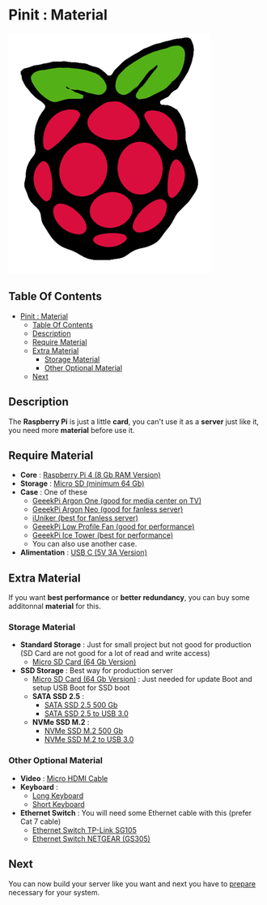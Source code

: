 # Pinit : Material

![Icon](../icon.png)

## Table Of Contents

- [Pinit : Material](#pinit--material)
  - [Table Of Contents](#table-of-contents)
  - [Description](#description)
  - [Require Material](#require-material)
  - [Extra Material](#extra-material)
    - [Storage Material](#storage-material)
    - [Other Optional Material](#other-optional-material)
  - [Next](#next)

## Description

The **Raspberry Pi** is just a little **card**, you can't use it as a **server** just like it, you need more **material** before use it.

## Require Material

- **Core** : [Raspberry Pi 4 (8 Gb RAM Version)](https://www.amazon.fr/dp/B0899VXM8F/ref=cm_sw_em_r_mt_dp_97E7KBTD3JVYYDHHS4K9?_encoding=UTF8&psc=1)
- **Storage** : [Micro SD (minimum 64 Gb)](https://www.amazon.fr/microSDXC-SanDisk-Adaptateur-Performances-Applicatives/dp/B07FCMBLV6/ref=sr_1_6?keywords=micro+sd+64+go&qid=1666540290&qu=eyJxc2MiOiI0LjcwIiwicXNhIjoiNC40NCIsInFzcCI6IjQuMzIifQ%3D%3D&sprefix=micro+sd+64%2Caps%2C206&sr=8-6)
- **Case** : One of these
  - [GeeekPi Argon One (good for media center on TV)](https://www.amazon.fr/dp/B086JXR75B/ref=cm_sw_em_r_mt_dp_N5KTDRAWPXMS0JZ7XFSA)
  - [GeeekPi Argon Neo (good for fanless server)](https://www.amazon.fr/GeeekPi-Refroidissement-Dissipateurs-thermiques-Dissipation/dp/B0861LS3Z1/ref=sr_1_23?__mk_fr_FR=%C3%85M%C3%85%C5%BD%C3%95%C3%91&crid=1UHZETUZL6V4L&keywords=boitier+raspberry+pi+4+fanless&qid=1666540343&qu=eyJxc2MiOiIxLjUzIiwicXNhIjoiMC44MSIsInFzcCI6IjEuMDAifQ%3D%3D&sprefix=boitier+raspberry+pi+4+fanless%2Caps%2C102&sr=8-23)
  - [iUniker (best for fanless server)](https://www.amazon.fr/Bo%C3%AEtier-Raspberry-daluminium-Alimentation-Refroidissement/dp/B096RLQRV2/ref=sr_1_5?__mk_fr_FR=%C3%85M%C3%85%C5%BD%C3%95%C3%91&crid=1UHZETUZL6V4L&keywords=boitier+raspberry+pi+4+fanless&qid=1666540343&qu=eyJxc2MiOiIxLjUzIiwicXNhIjoiMC44MSIsInFzcCI6IjEuMDAifQ%3D%3D&sprefix=boitier+raspberry+pi+4+fanless%2Caps%2C102&sr=8-5)
  - [GeeekPi Low Profile Fan (good for performance)](https://www.amazon.fr/GeeekPi-M%C3%A9tallique-Ventilateur-Horizontal-Refroidisseur/dp/B086JY553B/ref=sr_1_8?__mk_fr_FR=%C3%85M%C3%85%C5%BD%C3%95%C3%91&crid=39ZC8ZVSN9PF7&keywords=boitier+raspberry+pi+4+high+tower&qid=1666540482&qu=eyJxc2MiOiIxLjgzIiwicXNhIjoiMC4wMCIsInFzcCI6IjAuMDAifQ%3D%3D&sprefix=boitier+raspberry+pi+4+high+tower%2Caps%2C59&sr=8-8)
  - [GeeekPi Ice Tower (best for performance)](https://www.amazon.fr/GeeekPi-Raspberry-dissipateur-Ventilateur-processeur/dp/B07ZCX5KG6/ref=sr_1_6?__mk_fr_FR=%C3%85M%C3%85%C5%BD%C3%95%C3%91&crid=39ZC8ZVSN9PF7&keywords=boitier+raspberry+pi+4+high+tower&qid=1666540482&qu=eyJxc2MiOiIxLjgzIiwicXNhIjoiMC4wMCIsInFzcCI6IjAuMDAifQ%3D%3D&sprefix=boitier+raspberry+pi+4+high+tower%2Caps%2C59&sr=8-6)
  - You can also use another case.
- **Alimentation** : [USB C (5V 3A Version)](https://www.amazon.fr/dp/B07VMXHJ4Q/ref=cm_sw_em_r_mt_dp_8Z0R0MVA7BN87BCJWHXC)

## Extra Material

If you want **best performance** or **better redundancy**, you can buy some additonnal **material** for this.

### Storage Material

- **Standard Storage** : Just for small project but not good for production (SD Card are not good for a lot of read and write access)
  - [Micro SD Card (64 Gb Version)](https://www.amazon.fr/dp/B07FCMBLV6/ref=cm_sw_em_r_mt_dp_EFP68B6EKAHVQ77ZZS62)
- **SSD Storage** : Best way for production server
  - [Micro SD Card (64 Gb Version)](https://www.amazon.fr/dp/B07FCMBLV6/ref=cm_sw_em_r_mt_dp_EFP68B6EKAHVQ77ZZS62) : Just needed for update Boot and setup USB Boot for SSD boot
  - **SATA SSD 2.5** :
    - [SATA SSD 2.5 500 Gb](https://www.amazon.fr/dp/B0786QNS9B/ref=cm_sw_em_r_mt_dp_6NE39R63MC1SBK9AHGGK?_encoding=UTF8&psc=1)
    - [SATA SSD 2.5 to USB 3.0](https://www.amazon.fr/dp/B07Y825SB8/ref=cm_sw_em_r_mt_dp_GV1YN8S6A26CH48N15Z8)
  - **NVMe SSD M.2** :
    - [NVMe SSD M.2 500 Gb](https://www.amazon.fr/dp/B08THW4S3T/ref=cm_sw_em_r_mt_dp_NVAVDGB1CTBJX2SHMVKD)
    - [NVMe SSD M.2 to USB 3.0](https://www.amazon.fr/dp/B08RVC6F9Y/ref=cm_sw_em_r_mt_dp_15SPBWPYCY4ER519Q4P5)

### Other Optional Material

- **Video** : [Micro HDMI Cable](https://www.amazon.fr/Rankie-C%C3%A2ble-Compatiable-Ethernet-Return/dp/B00Z07JYLE/ref=sr_1_5?__mk_fr_FR=%C3%85M%C3%85%C5%BD%C3%95%C3%91&crid=29AQUW4BIDZKT&dchild=1&keywords=cable+micro+hdmi&qid=1608122006&sprefix=cable+micro+hd%2Caps%2C223&sr=8-5)
- **Keyboard** :
  - [Long Keyboard](https://www.amazon.fr/gp/product/B00Y0PP7B8/ref=ppx_yo_dt_b_asin_title_o01_s00?ie=UTF8&psc=1)
  - [Short Keyboard](https://www.amazon.fr/gp/product/B07F8SXHJV/ref=ppx_yo_dt_b_asin_title_o01_s00?ie=UTF8&psc=1)
- **Ethernet Switch** : You will need some Ethernet cable with this (prefer Cat 7 cable)
  - [Ethernet Switch TP-Link SG105](https://www.amazon.fr/dp/B00A128S24/ref=cm_sw_em_r_mt_dp_507EWB0K0T9K80C8CQ5N)
  - [Ethernet Switch NETGEAR (GS305)](https://www.amazon.fr/dp/B07PTMXBDK/ref=cm_sw_em_r_mt_dp_T1TR520PKGP5MH25QKAV)

## Next

You can now build your server like you want and next you have to [prepare](./init.md) necessary for your system.

